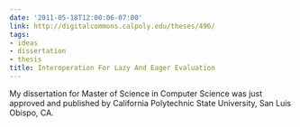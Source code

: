 ```yaml
---
date: '2011-05-18T12:00:06-07:00'
link: http://digitalcommons.calpoly.edu/theses/496/
tags:
- ideas
- dissertation
- thesis
title: Interoperation For Lazy And Eager Evaluation
---
```


My dissertation for Master of Science in Computer Science was just approved and published by California Polytechnic State University, San Luis Obispo, CA.
